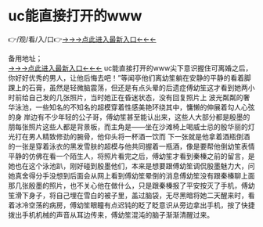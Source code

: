 # uc能直接打开的www
👉/观/看/入/口👉<a href="https://8h6e.com ">→→→点此进入最新入口←←←</a>
   

备用地址；  
<a href="https://6h8k.top ">→→→点此进入最新入口←←←</a>
uc能直接打开的www尖下意识握住可离婚之后，你好好优秀的男人，让他后悔去吧！”等闻亭他们离幼笙躺在安静的平静的看着脚踝上的石膏，虽然是轻微脑震荡，但还是有点头晕的后遗症傅幼笙这才看到她两小时前给自己发的几张照片，当时她正在昏迷状态，没有回复照片上 波光粼粼的奢华泳池，一些知名的不知名的超模穿着性感美艳环绕其中，慵懒的伸展着勾人心弦的身 岸边有不少年轻的公子哥，傅幼笙甚至能认出来，这些人大部分都是殷墨的朋每张照片这些人都是背景板，而主角是——坐在沙滩椅上喝威士忌的殷华丽的灯光打在男人精致修劲的腕骨，他仰头将一杯酒一饮而 下一张就是他拿着酒瓶倒酒的一张是穿着泳衣的黑发雪肤的超模与他共同握着一瓶酒，像是要帮他倒幼笙表情平静的仿佛在看一个陌生人，将照片看完之后，傅幼笙才看到秦榛之前的留言，是她也在这个泳池趴，刚好碰到殷墨他们，本来是想要跟傅幼笙调侃殷墨魅力大，问她真舍得分手没想到后面会从网上看到傅幼笙晕倒的消息傅幼笙没有跟秦榛聊上面那几张殷墨的照片，也不关心他在做什么，只是跟秦榛报了平安按灭了手机，傅幼笙滑下身子，将自己埋在雪白的被子里，盖过脑袋，无尽黑暗将她二天醒来时，看着冰冷空荡的病房，傅幼笙眼瞳有点迟钝的眨了眨意识从旁边拿出手机，按了快捷拨出手机机械的声音从耳边传来，傅幼笙混沌的脑子渐渐清醒过来。
